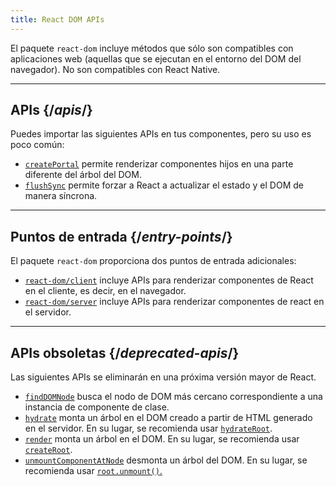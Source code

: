 ```yaml
---
title: React DOM APIs
---
```


<Intro>

El paquete `react-dom` incluye métodos que sólo son compatibles con aplicaciones web (aquellas que se ejecutan en el entorno del DOM del navegador). No son compatibles con React Native.

</Intro>

---

## APIs {/*apis*/}

Puedes importar las siguientes APIs en tus componentes, pero su uso es poco común:

* [`createPortal`](/reference/react-dom/createPortal) permite renderizar componentes hijos en una parte diferente del árbol del DOM.
* [`flushSync`](/reference/react-dom/flushSync) permite forzar a React a actualizar el estado y el DOM de manera síncrona.

---

## Puntos de entrada {/*entry-points*/}

El paquete `react-dom` proporciona dos puntos de entrada adicionales:

* [`react-dom/client`](/reference/react-dom/client) incluye APIs para renderizar componentes de React en el cliente, es decir, en el navegador.
* [`react-dom/server`](/reference/react-dom/server) incluye APIs para renderizar componentes de react en el servidor.

---

## APIs obsoletas {/*deprecated-apis*/}

<Deprecated>

Las siguientes APIs se eliminarán en una próxima versión mayor de React.

</Deprecated>

* [`findDOMNode`](/reference/react-dom/findDOMNode) busca el nodo de DOM más cercano correspondiente a una instancia de componente de clase.
* [`hydrate`](/reference/react-dom/hydrate) monta un árbol en el DOM creado a partir de HTML generado en el servidor. En su lugar, se recomienda usar [`hydrateRoot`](/reference/react-dom/client/hydrateRoot).
* [`render`](/reference/react-dom/render) monta un árbol en el DOM. En su lugar, se recomienda usar [`createRoot`](/reference/react-dom/client/createRoot).
* [`unmountComponentAtNode`](/reference/react-dom/unmountComponentAtNode) desmonta un árbol del DOM. En su lugar, se recomienda usar [`root.unmount()`.](/reference/react-dom/client/createRoot#root-unmount)

